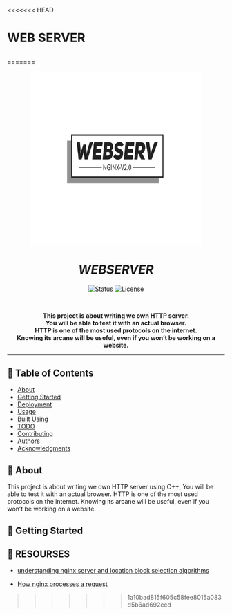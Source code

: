 <<<<<<< HEAD
# **WEB SERVER**

## 
=======
<p align="center">
  <a href="" rel="noopener">
 <img width=400px height=400px src="readme-assets/webserv1.svg" alt="Project logo"></a>
</p>

<h1 align="center"> <b><i>WEBSERVER</i></b> </h1>

<div align="center">

[![Status](https://img.shields.io/badge/status-active-success.svg)]() [![License](https://img.shields.io/badge/license-MIT-blue.svg)](/LICENSE)
<!-- [![GitHub Issues](https://img.shields.io/github/issues/kylelobo/The-Documentation-Compendium.svg)](https://github.com/kylelobo/The-Documentation-Compendium/issues) -->

</div>

<br>

<p align="center">
  <b>
    This project is about writing we own HTTP server.<br>
    You will be able to test it with an actual browser.<br>
    HTTP is one of the most used protocols on the internet.<br>
    Knowing its arcane will be useful, even if you won’t be working on a website.<br>
  </b>
</p>


---

## 📝 Table of Contents

- [About](#about)
- [Getting Started](#getting_started)
- [Deployment](#deployment)
- [Usage](#usage)
- [Built Using](#built_using)
- [TODO](../TODO.md)
- [Contributing](../CONTRIBUTING.md)
- [Authors](#authors)
- [Acknowledgments](#acknowledgement)

## 🧐 About <a name = "about"></a>

This project is about writing we own HTTP server using C++, 
You will be able to test it with an actual browser.
HTTP is one of the most used protocols on the internet.
Knowing its arcane will be useful, even if you won’t be working on a website.

## 🏁 Getting Started <a name = "getting_started"></a>


## 🔗 RESOURSES <a name = "resourses">

- <a href="https://www.digitalocean.com/community/tutorials/understanding-nginx-server-and-location-block-selection-algorithms"> understanding nginx server and location block selection algorithms </a>

- <a href="http://nginx.org/en/docs/http/request_processing.html#:~:text=In%20this%20configuration%20nginx%20tests,default%20server%20for%20this%20port."> How nginx processes a request </a>
>>>>>>> 1a10bad815f605c58fee8015a083d5b6ad692ccd
